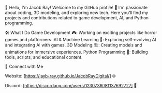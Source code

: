👋 Hello, I'm Jacob Ray!
Welcome to my GitHub profile! 🚀 I'm passionate about coding, 3D modeling, and exploring new tech. Here you'll find my projects and contributions related to game development, AI, and Python programming.

🛠️ What I Do
Game Development 🎮: 
Working on exciting projects like horror games and platformers.
AI & Machine Learning 🤖: Exploring self-evolving AI and integrating AI with games.
3D Modeling 🏗️: Creating models and animations for immersive experiences.
Python Programming 🐍: Building tools, scripts, and educational content.

🔗 Connect with Me

Website: [https://jayb-ray.github.io/JacobRayDigital/] 🌐

Discord: [https://discordapp.com/users/1230738081137692727] 💬
